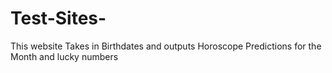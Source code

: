 # Test-Sites-
This website Takes in Birthdates and outputs Horoscope Predictions for the Month and lucky numbers 
